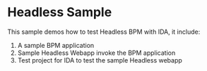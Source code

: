 # Headless Sample

This sample demos how to test Headless BPM with IDA, it include:

1. A sample BPM application
2. Sample Headless Webapp invoke the BPM application
3. Test project for IDA to test the sample Headless webapp
